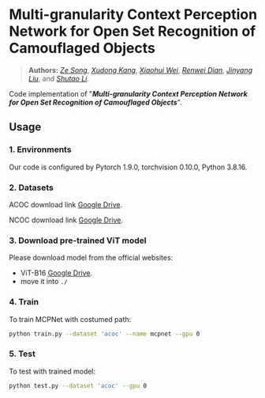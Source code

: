 # Multi-granularity Context Perception Network for Open Set Recognition of Camouflaged Objects
> **Authors:** 
> [*Ze Song*](https://scholar.google.com/citations?user=uatSii8AAAAJ&hl=zh-CN&oi=sra),
> [*Xudong Kang*](https://scholar.google.com/citations?user=5XOeLZYAAAAJ&hl=en),
> [*Xiaohui Wei*](https://scholar.google.co.il/citations?user=Uq50h3gAAAAJ&hl=zh-CN),
> [*Renwei Dian*](https://scholar.google.com/citations?user=EoTrH5UAAAAJ&hl=en),
> [*Jinyang Liu*](https://scholar.google.com/citations?user=PxUXOdsAAAAJ&hl=en),
> and [*Shutao Li*](https://scholar.google.com/citations?user=PlBq8n8AAAAJ&hl=en).


Code implementation of "_**Multi-granularity Context Perception Network for Open Set Recognition of Camouflaged Objects**_". 


## Usage

### 1. Environments
Our code is configured by Pytorch 1.9.0, torchvision 0.10.0, Python 3.8.16.

### 2. Datasets
ACOC download link [Google Drive](https://drive.google.com/file/d/14dwo37hSMz-gjRPpnLLVo2LVl4_bl95j/view?usp=drive_link). 

NCOC download link [Google Drive](https://drive.google.com/file/d/1LgToD8QQRJ6AelA2VC0dqkIwOlQcXxBw/view?usp=drive_link).

### 3. Download pre-trained ViT model
Please download model from the official websites: 
* ViT-B16 [Google Drive](https://storage.googleapis.com/vit_models/imagenet21k%2Bimagenet2012/ViT-B_16.npz).
* move it into ``` ./ ```

### 4. Train

To train MCPNet with costumed path:

```bash
python train.py --dataset 'acoc' --name mcpnet --gpu 0
```
### 5. Test

To test with trained model:

```bash
python test.py --dataset 'acoc' --gpu 0
```






